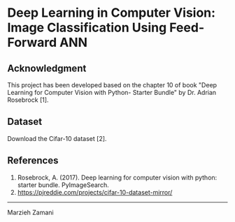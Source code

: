 # Deep Learning in Computer Vision: Image Classification Using Feed-Forward ANN

## Acknowledgment
This project has been developed based on the chapter 10 of book "Deep Learning for Computer Vision with Python- Starter Bundle" by Dr. Adrian Rosebrock [1].

## Dataset
Download the Cifar-10 dataset [2].


## References
1. Rosebrock, A. (2017). Deep learning for computer vision with python: starter bundle. PyImageSearch.
2. https://pjreddie.com/projects/cifar-10-dataset-mirror/
______________
Marzieh Zamani